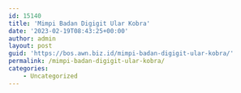 ```yaml
---
id: 15140
title: 'Mimpi Badan Digigit Ular Kobra'
date: '2023-02-19T08:43:25+00:00'
author: admin
layout: post
guid: 'https://bos.awn.biz.id/mimpi-badan-digigit-ular-kobra/'
permalink: /mimpi-badan-digigit-ular-kobra/
categories:
    - Uncategorized
---
```


